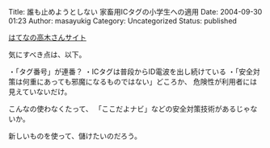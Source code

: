 Title: 誰も止めようとしない 家畜用ICタグの小学生への適用
Date: 2004-09-30 01:23
Author: masayukig
Category: Uncategorized
Status: published

[はてなの高木さんサイト](http://d.hatena.ne.jp/HiromitsuTakagi/20040927)

気にすべき点は、以下。

・「タグ番号」が連番？
・ICタグは普段からID電波を出し続けている
・「安全対策は何重にあっても邪魔になるものではない」どころか、
危険性が利用者には見えていないだけ。

こんなの使わなくたって、
「ここだよナビ」などの安全対策技術があるじゃないか。

新しいものを使って、儲けたいのだろう。

